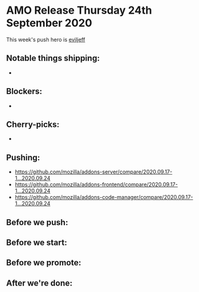 # AMO Release Thursday 24th September 2020

This week's push hero is [eviljeff](https://github.com/eviljeff)

## Notable things shipping:

-

## Blockers:

-

## Cherry-picks:

-

## Pushing:

- https://github.com/mozilla/addons-server/compare/2020.09.17-1...2020.09.24
- https://github.com/mozilla/addons-frontend/compare/2020.09.17-1...2020.09.24
- https://github.com/mozilla/addons-code-manager/compare/2020.09.17-1...2020.09.24

## Before we push:

## Before we start:

## Before we promote:

## After we're done:
